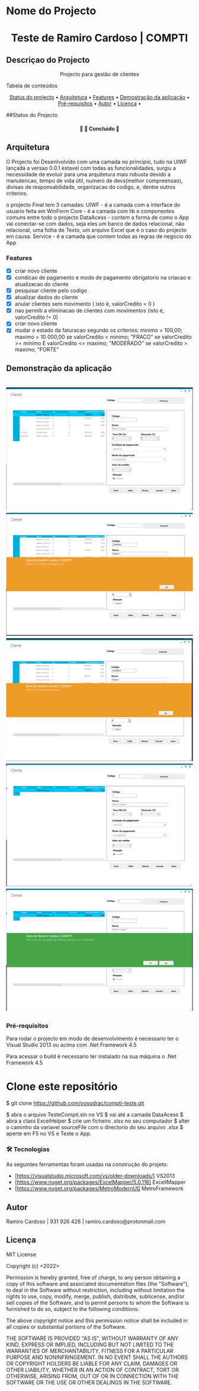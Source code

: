 # Nome do Projecto
<h1 align="center" >Teste de Ramiro Cardoso | COMPTI</h1>

## Descriçao do Projecto
<p align="center" > Projecto para gestão de clientes 
</p>


Tabela de conteúdos
<p align="center">
 <a href="#objetivo">Status do projecto</a> •
 <a href="#roadmap">Arquitetura</a> • 
 <a href="#tecnologias">Features</a> • 
 <a href="#contribuicao">Demostração da aplicação</a> • 
 <a href="#licenc-a">Pré-requisitos</a> • 
 <a href="#autor">Autor</a> • 
 <a href="#licenc-a">Licença</a> • 
</p>

##Status do Projecto
<h4 align="center"> 
	🚧 🚀 Concluido  🚧
</h4>

## Arquitetura
O Projecto foi Desenlvolvido com uma camada no principio, tudo na UIWF
lançada a versao 0.0.1 estavel com todas as funcionalidades,
surgiu a necessidade de evoluir para uma arquitetura mais robusta 
devido a manutencao, tempo de vida útil, numero de devs(melhor compreensao),
divisao de responsabilidade, organizacao do codigo, e, dentre
outros criterios.

o projecto Final tem 3 camadas:
UIWF - é a camada com a interface do usuario feita em WinForm
Core - é a camada com lib e componentes comuns entre todo o projecto
DataAcess - contem a forma de como o App vai conectar-se com dados, seja eles um
banco de dados relacional, não relacional, uma folha de Texto, um arquivo Excel que é 
o caso do projecto em causa.
Service - é a camada que contem todas as regras de negocio do App

### Features

- [x] criar novo cliente
- [x] condicao de pagamento e modo de pagamento obrigatorio na criacao e atualizacao do cliente
- [x] pesquisar cliente pelo codigo
- [x] atualizar dados do cliente
- [x] anular clientes sem movimento ( isto é, valorCredito = 0 )
- [x] nao permiti a eliminacao de clientes com movimentos (isto é, valorCredito != 0)
- [x] criar novo cliente
- [x] mudar o estado da faturacao segundo os criterios:
    minimo = 100,00;
    maximo = 10 000,00
     se valorCredito < minimo; "FRACO"
     se valorCredito >= minimo E valorCredito <= maximo; "MODERADO"
     se valorCredito > maximo; "FORTE"

## Demonstração da aplicação

<h1 align="center">
  <img alt="TelaPrincipal" title="#TelaPrincipal" src="./img/1.png" />
  <img alt="CondicaoPagamento" title="#CondicaoPagamento" src="./img/2.png" />
  <img alt="ModoPagamento" title="#ModoPagamento" src="./img/3.png" />
  <img alt="PesquisarCodigo" title="#PesquisarCodigo" src="./img/4.png" />
  <img alt="EliminarSemMovimento" title="#EliminarSemMovimento" src="./img/5.png" />
</h1>

### Pré-requisitos
Para rodar o projecto em modo de desenvolvimento é necessario ter o Visual Studio 2013 ou acima com .Net Framework 4.5

Para acessar o build é necessario ter instalado na sua máquina o .Net Framework 4.5

# Clone este repositório
$ git clone https://github.com/oosodrac/compti-teste.git

$ abra o arquivo TesteCompti.sln no VS
$ vai até a camada DataAcess
$ abra a class ExcelHelper
$ crie um ficheiro .xlsx no seu computador
$ alter o caminho da variavel sourceFile com o directorio do seu arquivo .xlsx
$ aperte em F5 no VS e Teste o App.

### 🛠 Tecnologias
As seguintes ferramentas foram usadas na construção do projeto:
- [https://visualstudio.microsoft.com/vs/older-downloads/] VS2013
- [https://www.nuget.org/packages/ExcelMapper/5.0.118] ExcellMapper
- [https://www.nuget.org/packages/MetroModernUI] MetroFramework


## Autor

<p>Ramiro Cardoso | 931 926 426 | ramiro.cardoso@protonmail.com</p>

## Licença

MIT License

Copyright (c) <2022> <Ramiro Cardoso>

Permission is hereby granted, free of charge, to any person obtaining a copy
of this software and associated documentation files (the "Software"), to deal
in the Software without restriction, including without limitation the rights
to use, copy, modify, merge, publish, distribute, sublicense, and/or sell
copies of the Software, and to permit persons to whom the Software is
furnished to do so, subject to the following conditions:

The above copyright notice and this permission notice shall be included in all
copies or substantial portions of the Software.

THE SOFTWARE IS PROVIDED "AS IS", WITHOUT WARRANTY OF ANY KIND, EXPRESS OR
IMPLIED, INCLUDING BUT NOT LIMITED TO THE WARRANTIES OF MERCHANTABILITY,
FITNESS FOR A PARTICULAR PURPOSE AND NONINFRINGEMENT. IN NO EVENT SHALL THE
AUTHORS OR COPYRIGHT HOLDERS BE LIABLE FOR ANY CLAIM, DAMAGES OR OTHER
LIABILITY, WHETHER IN AN ACTION OF CONTRACT, TORT OR OTHERWISE, ARISING FROM,
OUT OF OR IN CONNECTION WITH THE SOFTWARE OR THE USE OR OTHER DEALINGS IN THE
SOFTWARE.